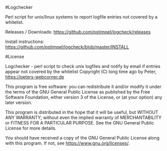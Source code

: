 #Logchecker

Perl script for unix/linux systems to report logfile entries not covered by a whitelist.

Releases / Downloads: https://github.com/pstimpel/logcheck/releases

Install instructions: https://github.com/pstimpel/logcheck/blob/master/INSTALL


#License

Logchecker - perl script to check unix logfiles and notify by email
if entries appear not covered by the whitelist
Copyright (C) long time ago by Peter, https://peters-webcorner.de

This program is free software: you can redistribute it and/or modify
it under the terms of the GNU General Public License as published by
the Free Software Foundation, either version 3 of the License, or
(at your option) any later version.

This program is distributed in the hope that it will be useful,
but WITHOUT ANY WARRANTY; without even the implied warranty of
MERCHANTABILITY or FITNESS FOR A PARTICULAR PURPOSE.  See the
GNU General Public License for more details.

You should have received a copy of the GNU General Public License
along with this program.  If not, see <https://www.gnu.org/licenses/>.
